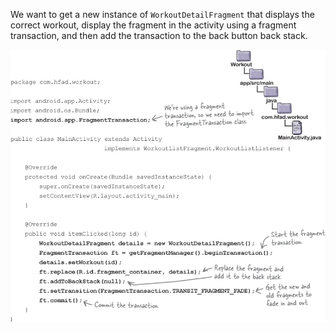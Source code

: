 We want to get a new instance of `WorkoutDetailFragment` that displays the correct workout, display the fragment in the activity using a fragment transaction, and then add the transaction to the back button back stack. 

![](.guides/img/48.png)